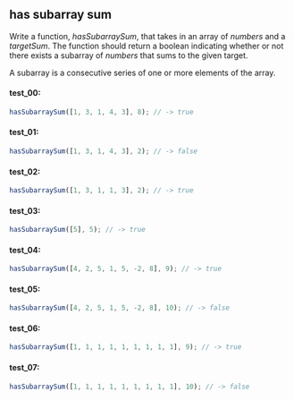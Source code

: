 ## has subarray sum

Write a function, _hasSubarraySum_, that takes in an array of _numbers_ and a _targetSum_. The
function should return a boolean indicating whether or not there exists a subarray of _numbers_ that
sums to the given target.

A subarray is a consecutive series of one or more elements of the array.

#### test_00:

```js
hasSubarraySum([1, 3, 1, 4, 3], 8); // -> true
```

#### test_01:

```js
hasSubarraySum([1, 3, 1, 4, 3], 2); // -> false
```

#### test_02:

```js
hasSubarraySum([1, 3, 1, 1, 3], 2); // -> true
```

#### test_03:

```js
hasSubarraySum([5], 5); // -> true
```

#### test_04:

```js
hasSubarraySum([4, 2, 5, 1, 5, -2, 8], 9); // -> true
```

#### test_05:

```js
hasSubarraySum([4, 2, 5, 1, 5, -2, 8], 10); // -> false
```

#### test_06:

```js
hasSubarraySum([1, 1, 1, 1, 1, 1, 1, 1, 1], 9); // -> true
```

#### test_07:

```js
hasSubarraySum([1, 1, 1, 1, 1, 1, 1, 1, 1], 10); // -> false
```

